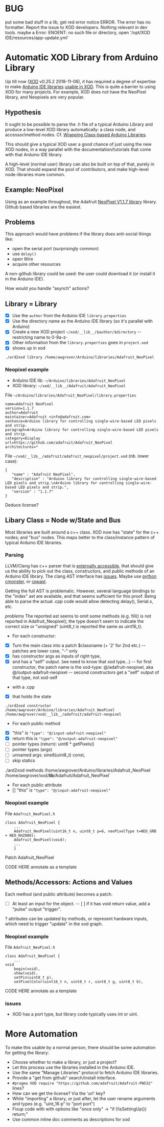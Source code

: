 # BUG
put some bad stuff in a lib, get red error notice
ERROR. The error has no formatter. Report the issue to XOD developers.
Nothing relevant in dev tools. maybe a Error: ENOENT: no such file or directory, open '/opt/XOD IDE/resources/app-update.yml'
 

# Automatic XOD Library from Arduino Library

Up till now ([XOD](https://xod.id) v0.25.2 2018-11-06), it has required a degree of expertise to make [Arduino IDE libraries](https://www.arduino.cc/en/Guide/Libraries) [usable in XOD](https://xod.io/docs/guide/wrapping-arduino-libraries). This is quite a barrier to using XOD for many projects. For example, XOD does not have the NeoPixel library, and Neopixels are very popular.

## Hypothesis

It ought to be possible to parse the .h file of a typical Arduino Library and produce a low-level XOD library automatically: a class node, and accessor/method nodes. Cf. [Wrapping Class-based Arduino Libraries](https://xod.io/docs/guide/wrapping-arduino-libraries/).

This should give a typical XOD user a good chance of just using the new XOD nodes, in a way parallel with the documentation/tutorials that come with that Arduino IDE library.

A high-level (normal user) library can also be built on top of that, purely in XOD. That should expand the pool of contributors, and make high-level node-libraries more common.

## Example: NeoPixel

Using as an example throughout, the Adafruit [NeoPixel V1.1.7 library](https://github.com/adafruit/Adafruit_NeoPixel) library. Github based libraries are the easiest.

## Problems

This approach would have problems if the library does anti-social things like:

* open the serial port (surprisingly common)
* use `delay()`
* open Wire
* acquire other resources

A non-github library could be used: the user could download it (or install it in the Arduino IDE).

How would you handle "asynch" actions?

## Library = Library

- [x] Use the `author` from the Arduino IDE `library.properties`
- [x] Use the directory name as the Arduino IDE library (so it's parallel with Arduino)
- [x] Create a new XOD project `~/xod/__lib__/$author/$directory`
-- restricting name to 0-9a-z-
- [x] Other information from the `library.properties` goes in `project.xod`
- [x] shows up in xod

`./ard2xod library /home/awgrover/Arduino/libraries/Adafruit_NeoPixel`

### Neopixel example

* Arduino IDE lib: `~/Arduino/libraries/Adafruit_NeoPixel`
* XOD library: `~/xod/__lib__/Adafruit/Adafruit_NeoPixel`

File `~/Arduino/libraries/Adafruit_NeoPixel/library.properties `

    name=Adafruit NeoPixel
    version=1.1.7
    author=Adafruit
    maintainer=Adafruit <info@adafruit.com>
    sentence=Arduino library for controlling single-wire-based LED pixels and strip.
    paragraph=Arduino library for controlling single-wire-based LED pixels and strip.
    category=Display
    url=https://github.com/adafruit/Adafruit_NeoPixel
    architectures=*

File `~/xod/__lib__/adafruit/adafruit_neopixel/project.xod` (nb. lower case):

    {
       "name" : "Adafruit NeoPixel",
       "description" : "Arduino library for controlling single-wire-based LED pixels and strip.\nArduino library for controlling single-wire-based LED pixels and strip.",
       "version" : "1.1.7"
    }

Deduce license?

## Libary Class = Node w/State and Bus

Most libraries are built around a c++ class. XOD now has "state" for the c++ nodes; and "bus" nodes. This maps better to the class/instance pattern of typical Arduino IDE libraries.

### Parsing

LLVM/Clang has c++ parser that is [externally accessible](http://clang.llvm.org/docs/IntroductionToTheClangAST.html), that should give us the ability to pick out the class, constructors, and public methods of an Arduino IDE library. The clang AST interface has [issues](https://foonathan.net/blog/2017/04/20/cppast.html). Maybe use [python cmonster](https://github.com/axw/cmonster), or [cppast](https://foonathan.net/blog/2017/04/20/cppast.html). 

Getting the full AST is problematic. However, several language bindings to the "index" ast are available, and that seems sufficient for this proof. Being able to parse the actual .cpp code would allow detecting delay(), Serial.x, etc.

*problems* The reported ast seems to omit some methods (e.g. fill() is not reported in Adafruit_Neopixel); the type doesn't seem to indicate the correct size or "unsigned" (uint8_t is reported the same as uint16_t).

- For each constructor:
- [x] Turn the main class into a patch $classname (+ '2' for 2nd etc.)
-- patches are lower case, "-" only
- [x] has constructor args as inputs of right type, 
- [x] and has a "self" output. (we need to know that xod type...)
-- for first constructor, the patch name is the xod-type: @/adafruit-neopixel, aka @/output-adafruit-neopixel
-- second constructors get a "self" output of that type, not xod-self
- with a .cpp   
- [x] that holds the state

`./ard2xod constructor /home/awgrover/Arduino/libraries/Adafruit_NeoPixel /home/awgrover/xod/__lib__/adafruit/adafruit-neopixel`

- For each public method
- [x] "this" is `"type": "@/input-adafruit-neopixel"`
- [x] return this is `"type": "@/output-adafruit-neopixel"`
- [ ] pointer types (return): uint8 * getPixels()
- [ ] pointer types (args)
- [ ] unnamed args: sine8(uint8_t) const,
- [ ] skip statics

./ard2xod methods /home/awgrover/Arduino/libraries/Adafruit_NeoPixel /home/awgrover/xod/__lib__/Adafruit/Adafruit_NeoPixel`

- For each public attribute
- [] "this" is `"type": "@/input-adafruit-neopixel"`

### Neopixel example

File `Adafruit_NeoPixel.h`

    class Adafruit_NeoPixel {
        ...
        Adafruit_NeoPixel(uint16_t n, uint8_t p=6, neoPixelType t=NEO_GRB + NEO_KHZ800);
        Adafruit_NeoPixel(void);
        ...
        }

Patch Adafruit_NeoPixel

CODE HERE annotate as a template


## Methods/Accessors: Actions and Values

Each method (and public attribute) becomes a patch.

- [ ] At least an input for the object.
-- [ ] if it has void return value, add a "pulse" output "trigger".

? attributes can be updated by methods, or represent hardware inputs, which need to trigger "update" in the xod graph.

### Neopixel example

File `Adafruit_NeoPixel.h`

    class Adafruit_NeoPixel {
        ...
    void
        begin(void),
        show(void),
        setPin(uint8_t p),
        setPixelColor(uint16_t n, uint8_t r, uint8_t g, uint8_t b),

CODE HERE annotate as a template

### issues

* XOD has a port type, but library code typically uses int or uint.

# More Automation

To make this usable by a normal person, there should be some automation for getting the library:

* Choose whether to make a library, or just a project?
* Let this process use the libraries installed in the Arduino IDE.
* Use the same "Manage Libraries" protocol to fetch Arduino IDE libraries.
* Provide a "get from github" search/install interface.
* `#pragma XOD require "https://github.com/adafruit/Adafruit-PN532"` lines?
* How can we get the license? Via the 'url' key?
* While "importing" a library, or just after, let the user rename arguments and types (e.g. "uint_16 p" to "port port")
* Fixup code with with options like "once only" -> "if (!isSettingUp()) return;"
* Use common inline doc comments as descriptions for xod

